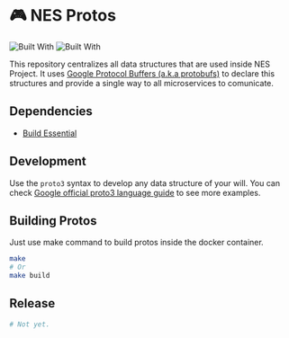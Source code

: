 # 🎮 NES Protos

![Built With](https://img.shields.io/badge/built%20with-protobufs-blue?style=flat-square)
![Built With](https://img.shields.io/badge/repo%20status-active-green?style=flat-square)

This repository centralizes all data structures that are used inside NES Project. It uses [Google Protocol Buffers (a.k.a protobufs)](https://developers.google.com/protocol-buffers) to declare this structures and provide a single way to all microservices to comunicate.

## Dependencies

- [Build Essential](https://packages.debian.org/sid/build-essential)

## Development

Use the `proto3` syntax to develop any data structure of your will. You can check [Google official proto3 language guide](https://developers.google.com/protocol-buffers/docs/proto3) to see more examples.

## Building Protos

Just use make command to build protos inside the docker container.

```bash
make 
# Or
make build
```

## Release

```bash
# Not yet.
```